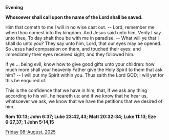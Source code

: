 **Evening**

**Whosoever shall call upon the name of the Lord shall be saved.**
 
Him that cometh to me I will in no wise cast out. -- Lord, remember me when thou comest into thy kingdom. And Jesus said unto him, Verily I say unto thee, To day shalt thou be with me in paradise. -- What will ye that I shall do unto you? They say unto him, Lord, that our eyes may be opened. So Jesus had compassion on them, and touched their eyes: and immediately their eyes received sight, and they followed him.
 
If ye ... being evil, know how to give good gifts unto your children: how much more shall your heavenly Father give the Holy Spirit to them that ask him? -- I will put my Spirit within you. Thus saith the Lord GOD; I will yet for this be enquired of.
 
This is the confidence that we have in him, that, if we ask any thing according to his will, he heareth us: and if we know that he hear us, whatsoever we ask, we know that we have the petitions that we desired of him.  

**Rom 10:13; John 6:37; Luke 23:42,43; Matt 20:32‑34; Luke 11:13; Eze 6:27,37; 1 John 5:14,15**

[Friday 08-August, 2025](https://t.me/daily_light)

